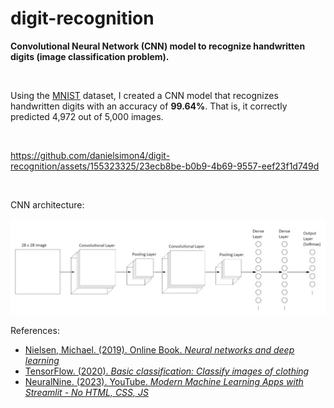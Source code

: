 # digit-recognition
**Convolutional Neural Network (CNN) model to recognize handwritten digits (image classification problem).**

<br>

Using the [MNIST](http://yann.lecun.com/exdb/mnist/) dataset, I created a CNN model that recognizes handwritten digits with an accuracy of **99.64%**. That is, it correctly predicted 4,972 out of 5,000 images.

<br>

https://github.com/danielsimon4/digit-recognition/assets/155323325/23ecb8be-b0b9-4b69-9557-eef23f1d749d

<br>

CNN architecture:

![alt text](image.png)


References:
- [Nielsen, Michael. (2019). Online Book. *Neural networks and deep learning*](http://neuralnetworksanddeeplearning.com/index.html)
- [TensorFlow. (2020). *Basic classification: Classify images of clothing*](https://www.tensorflow.org/tutorials/keras/classification)
- [NeuralNine. (2023). YouTube. *Modern Machine Learning Apps with Streamlit - No HTML, CSS, JS*](https://www.youtube.com/watch?v=_Syn5SpWgZ0&t=26s)
